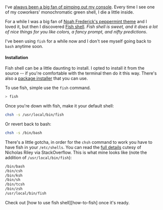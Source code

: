 I've [always been a big fan of pimping out my console][old-guide]. Every time I see one of my coworkers' monochromatic green shell, I die a little inside.

For a while I was a big fan of [Noah Frederick's peppermint theme][old-theme] and I loved it, but then I discovered [Fish shell][fish]. *Fish shell is sweet, and it does a lot of nice things for you like colors, a fancy prompt, and nifty predictions*.

I've been using `fish` for a while now and I don't see myself going back to `bash` anytime soon.

#### Installation

Fish shell can be a little daunting to install. I opted to install it from the source -- if you're comfortable with the terminal then do it this way. There's also a [package installer][fish-package] that you can use. 

To use fish, simple use the `fish` command.

``` bash
> fish
```

Once you're down with fish, make it your default shell: 

``` bash
chsh -s /usr/local/bin/fish
```

Or revert back to bash:

``` bash
chsh -s /bin/bash
```

There's a little gotcha, in order for the `chsh` command to work you have to have fish in your `/etc/shells`. You can read the [full details][stack-fish] cutesy of Nicholas Riley via StackOverflow. This is what mine looks like (note the addition of `/usr/local/bin/fish`):

``` bash
/bin/bash
/bin/csh
/bin/ksh
/bin/sh
/bin/tcsh
/bin/zsh
/usr/local/bin/fish
```

Check out [how to use fish shell][how-to-fish] once it's ready.

[how to use fish shell]: /blog/how-to-use-fish-shell
[old-guide]: /blog/best-terminal-theme-ever
[old-theme]: http://noahfrederick.com/blog/2011/lion-terminal-theme-peppermint/
[fish]: http://ridiculousfish.com/shell/
[fish-package]: #
[stack-fish]: http://stackoverflow.com/questions/791227/unable-to-update-my-bash-in-mac-by-macports

